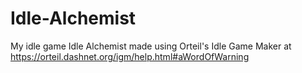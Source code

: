 # Idle-Alchemist
My idle game Idle Alchemist made using Orteil's Idle Game Maker at https://orteil.dashnet.org/igm/help.html#aWordOfWarning
